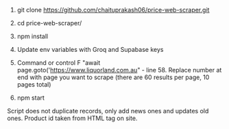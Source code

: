 1) git clone https://github.com/chaituprakash06/price-web-scraper.git

2) cd price-web-scraper/

3) npm install

4) Update env variables with Groq and Supabase keys

5) Command or control F "await page.goto('https://www.liquorland.com.au" - line 58. Replace number at end with page you want to scrape (there are 60 results per page, 10 pages total)

6) npm start

Script does not duplicate records, only add news ones and updates old ones. Product id taken from HTML tag on site.